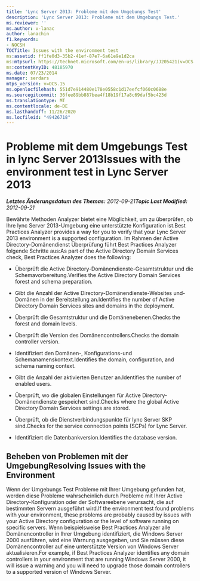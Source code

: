 ```yaml
---
title: 'Lync Server 2013: Probleme mit dem Umgebungs Test'
description: 'Lync Server 2013: Probleme mit dem Umgebungs Test.'
ms.reviewer: ''
ms.author: v-lanac
author: lanachin
f1.keywords:
- NOCSH
TOCTitle: Issues with the environment test
ms:assetid: ff1fe0d3-35b2-41ef-87e7-6a61e9e1d2ca
ms:mtpsurl: https://technet.microsoft.com/en-us/library/JJ205421(v=OCS.15)
ms:contentKeyID: 48185970
ms.date: 07/23/2014
manager: serdars
mtps_version: v=OCS.15
ms.openlocfilehash: 551d7e914480e178e0558c1d17eefcf060c0688e
ms.sourcegitcommit: 36fee89bb887bea4f18b19f17a8c69daf5bc423d
ms.translationtype: MT
ms.contentlocale: de-DE
ms.lasthandoff: 11/26/2020
ms.locfileid: "49426718"
---
```

# <a name="issues-with-the-environment-test-in-lync-server-2013"></a><span data-ttu-id="c13cd-103">Probleme mit dem Umgebungs Test in lync Server 2013</span><span class="sxs-lookup"><span data-stu-id="c13cd-103">Issues with the environment test in Lync Server 2013</span></span>

<div data-xmlns="http://www.w3.org/1999/xhtml">

<div class="topic" data-xmlns="http://www.w3.org/1999/xhtml" data-msxsl="urn:schemas-microsoft-com:xslt" data-cs="https://msdn.microsoft.com/">

<div data-asp="https://msdn2.microsoft.com/asp">



</div>

<div id="mainSection">

<div id="mainBody"><span data-ttu-id="c13cd-104">

<span> </span></span><span class="sxs-lookup"><span data-stu-id="c13cd-104">

<span> </span></span></span>

<span data-ttu-id="c13cd-105">_**Letztes Änderungsdatum des Themas:** 2012-09-21_</span><span class="sxs-lookup"><span data-stu-id="c13cd-105">_**Topic Last Modified:** 2012-09-21_</span></span>

<span data-ttu-id="c13cd-106">Bewährte Methoden Analyzer bietet eine Möglichkeit, um zu überprüfen, ob Ihre lync Server 2013-Umgebung eine unterstützte Konfiguration ist.</span><span class="sxs-lookup"><span data-stu-id="c13cd-106">Best Practices Analyzer provides a way for you to verify that your Lync Server 2013 environment is a supported configuration.</span></span> <span data-ttu-id="c13cd-107">Im Rahmen der Active Directory-Domänendienst Überprüfung führt Best Practices Analyzer folgende Schritte aus:</span><span class="sxs-lookup"><span data-stu-id="c13cd-107">As part of the Active Directory Domain Services check, Best Practices Analyzer does the following:</span></span>

  - <span data-ttu-id="c13cd-108">Überprüft die Active Directory-Domänendienste-Gesamtstruktur und die Schemavorbereitung.</span><span class="sxs-lookup"><span data-stu-id="c13cd-108">Verifies the Active Directory Domain Services forest and schema preparation.</span></span>

  - <span data-ttu-id="c13cd-109">Gibt die Anzahl der Active Directory-Domänendienste-Websites und-Domänen in der Bereitstellung an.</span><span class="sxs-lookup"><span data-stu-id="c13cd-109">Identifies the number of Active Directory Domain Services sites and domains in the deployment.</span></span>

  - <span data-ttu-id="c13cd-110">Überprüft die Gesamtstruktur und die Domänenebenen.</span><span class="sxs-lookup"><span data-stu-id="c13cd-110">Checks the forest and domain levels.</span></span>

  - <span data-ttu-id="c13cd-111">Überprüft die Version des Domänencontrollers.</span><span class="sxs-lookup"><span data-stu-id="c13cd-111">Checks the domain controller version.</span></span>

  - <span data-ttu-id="c13cd-112">Identifiziert den Domänen-, Konfigurations-und Schemanamenskontext.</span><span class="sxs-lookup"><span data-stu-id="c13cd-112">Identifies the domain, configuration, and schema naming context.</span></span>

  - <span data-ttu-id="c13cd-113">Gibt die Anzahl der aktivierten Benutzer an.</span><span class="sxs-lookup"><span data-stu-id="c13cd-113">Identifies the number of enabled users.</span></span>

  - <span data-ttu-id="c13cd-114">Überprüft, wo die globalen Einstellungen für Active Directory-Domänendienste gespeichert sind.</span><span class="sxs-lookup"><span data-stu-id="c13cd-114">Checks where the global Active Directory Domain Services settings are stored.</span></span>

  - <span data-ttu-id="c13cd-115">Überprüft, ob die Dienstverbindungspunkte für lync Server SKP sind.</span><span class="sxs-lookup"><span data-stu-id="c13cd-115">Checks for the service connection points (SCPs) for Lync Server.</span></span>

  - <span data-ttu-id="c13cd-116">Identifiziert die Datenbankversion.</span><span class="sxs-lookup"><span data-stu-id="c13cd-116">Identifies the database version.</span></span>

<div>

## <a name="resolving-issues-with-the-environment"></a><span data-ttu-id="c13cd-117">Beheben von Problemen mit der Umgebung</span><span class="sxs-lookup"><span data-stu-id="c13cd-117">Resolving Issues with the Environment</span></span>

<span data-ttu-id="c13cd-118">Wenn der Umgebungs Test Probleme mit Ihrer Umgebung gefunden hat, werden diese Probleme wahrscheinlich durch Probleme mit Ihrer Active Directory-Konfiguration oder der Softwareebene verursacht, die auf bestimmten Servern ausgeführt wird.</span><span class="sxs-lookup"><span data-stu-id="c13cd-118">If the environment test found problems with your environment, these problems are probably caused by issues with your Active Directory configuration or the level of software running on specific servers.</span></span> <span data-ttu-id="c13cd-119">Wenn beispielsweise Best Practices Analyzer alle Domänencontroller in Ihrer Umgebung identifiziert, die Windows Server 2000 ausführen, wird eine Warnung ausgegeben, und Sie müssen diese Domänencontroller auf eine unterstützte Version von Windows Server aktualisieren.</span><span class="sxs-lookup"><span data-stu-id="c13cd-119">For example, if Best Practices Analyzer identifies any domain controllers in your environment that are running Windows Server 2000, it will issue a warning and you will need to upgrade those domain controllers to a supported version of Windows Server.</span></span>

<span data-ttu-id="c13cd-120"></div>

</div>

<span> </span>

</div>

</div>

</span><span class="sxs-lookup"><span data-stu-id="c13cd-120"></div>

</div>

<span> </span>

</div>

</div>

</span></span></div>

